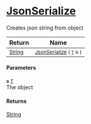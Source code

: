# [JsonSerialize](./SerializationHelper-100664142.md)

Creates json string from object

| Return | Name | 
| --- | --- | 
| <sub>[String](https://docs.microsoft.com/en-us/dotnet/api/System.String)</sub>| <sub>[JsonSerialize](./SerializationHelper-100664142.md) ( [`T`](./SerializationHelper-100664142.md) o )</sub>| <br>


#### Parameters
**`o`**  [`T`](./SerializationHelper-100664142.md)<br>The object
#### Returns
[String](https://docs.microsoft.com/en-us/dotnet/api/System.String)
